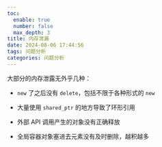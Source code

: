```yaml
---
toc:
  enable: true
  number: false
  max_depth: 3
title: 内存泄漏
date: 2024-08-06 17:44:56
tags: 问题分析
categories: 问题分析
---
```


大部分的内存泄露无外乎几种：

- `new` 了之后没有 `delete`，包括不限于各种形式的 `new`

- 大量使用 `shared_ptr` 的地方导致了环形引用

- 外部 API 调用产生的对象没有正确释放

- 全局容器对象塞进去元素没有及时删除，越积越多


